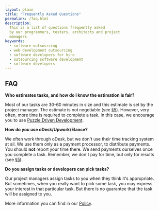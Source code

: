 ```yaml
---
layout: plain
title: "Frequently Asked Questions"
permalink: /faq.html
description:
  This is a list of questions frequently asked
  by our programmers, testers, architects and project
  managers
keywords:
  - software outsourcing
  - web development outsourcing
  - software developers for hire
  - outsourcing software development
  - software developers
---
```


## FAQ

**Who estimates tasks, and how do I know the estimation is fair?**

Most of our tasks are 30-60 minutes in size and this estimate
is set by the project manager. The estimate is not negotiable
(see [&sect;5](/policy.html#5)). However, very often, more time is
required to complete a task. In this case, we encourage you to use
[Puzzle Driven Development](http://www.yegor256.com/2009/03/04/pdd.html).

**How do you use oDesk/Upwork/Elance?**

We often work through oDesk, but we don't use their time tracking
system at all. We use them only as a payment processor, to
distribute payments. You should **not** report your time there. We
send payments ourselves once you complete a task. Remember,
we don't pay for time, but only for results (see [&sect;5](/policy.html#5)).

**Do you assign tasks or developers can pick tasks?**

Our project managers assign tasks to you when they think it's
appropriate. But sometimes, when you really want to pick some task,
you may express your interest in that particular task. But there
is no guarantee that the task will be assigned to you.

More information you can find in our [Policy](/policy.html).
